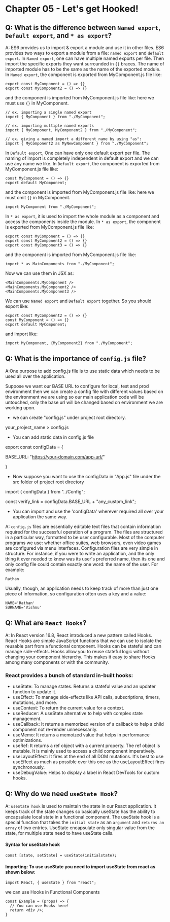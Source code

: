 # Chapter 05 - Let's get Hooked!

## Q: What is the difference between `Named export`, `Default export`, and `* as export`?

A: ES6 provides us to import & export a module and use it in other files. ES6 provides two ways to export a module from a file: `named export` and `default export`.
In `Named export`, one can have multiple named exports per file. Then import the specific exports they want surrounded in `{}` braces. The name of imported module has to be the same as the name of the exported module.
In `Named export`, the component is exported from MyComponent.js file like:

```
export const MyComponent = () => {}
export const MyComponent2 = () => {}
```

and the component is imported from MyComponent.js file like: here we must use `{}` in MyComponent.

```
// ex. importing a single named export
import { MyComponent } from "./MyComponent";

// ex. importing multiple named exports
import { MyComponent, MyComponent2 } from "./MyComponent";

// ex. giving a named import a different name by using "as":
import { MyComponent2 as MyNewComponent } from "./MyComponent";
```

In `Default export`, One can have only one default export per file. The naming of import is completely independent in default export and we can use any name we like.
In `Default export`, the component is exported from MyComponent.js file like:

```
const MyComponent = () => {}
export default MyComponent;
```

and the component is imported from MyComponent.js file like: here we must omit `{}` in MyComponent.

```
import MyComponent from "./MyComponent";
```

In `* as export`, it is used to import the whole module as a component and access the components inside the module.
In `* as export`, the component is exported from MyComponent.js file like:

```
export const MyComponent = () => {}
export const MyComponent2 = () => {}
export const MyComponent3 = () => {}
```

and the component is imported from MyComponent.js file like:

```
import * as MainComponents from "./MyComponent";
```

Now we can use them in JSX as:

```
<MainComponents.MyComponent />
<MainComponents.MyComponent2 />
<MainComponents.MyComponent3 />
```

We can use `Named export` and `Default export` together. So you should export like:

```
export const MyComponent2 = () => {}
const MyComponent = () => {}
export default MyComponent;
```

and import like:

```
import MyComponent, {MyComponent2} from "./MyComponent";
```

## Q: What is the importance of `config.js` file?

A:One purpose to add config.js file is to use static data which needs to be used all over the application.

Suppose we want our BASE URL to configure for local, test and prod environment then we can create a config file with different values based on the environment we are using so our main application code will be untouched, only the base url will be changed based on environment we are working upon.

- we can create "config.js" under project root directory.

your_project_name > config.js

- You can add static data in config.js file

export const configData = {

BASE_URL: "https://your-domain.com/app-url/"

}

- Now suppose you want to use the configData in "App.js" file under the src folder of project root directory

import { configData } from "../Config";

const verify_link = configData.BASE_URL + "any_custom_link";

- You can import and use the 'configData' wherever required all over your application the same way.

A: `config.js` files are essentially editable text files that contain information required for the successful operation of a program. The files are structured in a particular way, formatted to be user configurable.
Most of the computer programs we use: whether office suites, web browsers, even video games are configured via menu interfaces.
Configuration files are very simple in structure. For instance, if you were to write an application, and the only thing it ever needed to know was its user's preferred name, then its one and only config file could contain exactly one word: the name of the user. For example:

```
Rathan
```

Usually, though, an application needs to keep track of more than just one piece of information, so configuration often uses a key and a value:

```
NAME='Rathan'
SURNAME='Vishnu'
```

## Q: What are `React Hooks`?

A: In React version 16.8, React introduced a new pattern called Hooks. React Hooks are simple JavaScript functions that we can use to isolate the reusable part from a functional component. Hooks can be stateful and can manage side-effects.
Hooks allow you to reuse stateful logic without changing your component hierarchy. This makes it easy to share Hooks among many components or with the community.

### React provides a bunch of standard in-built hooks:

- useState: To manage states. Returns a stateful value and an updater function to update it.
- useEffect: To manage side-effects like API calls, subscriptions, timers, mutations, and more.
- useContext: To return the current value for a context.
- useReducer: A useState alternative to help with complex state management.
- useCallback: It returns a memorized version of a callback to help a child component not re-render unnecessarily.
- useMemo: It returns a memoized value that helps in performance optimizations.
- useRef: It returns a ref object with a current property. The ref object is mutable. It is mainly used to access a child component imperatively.
- useLayoutEffect: It fires at the end of all DOM mutations. It's best to use useEffect as much as possible over this one as the useLayoutEffect fires synchronously.
- useDebugValue: Helps to display a label in React DevTools for custom hooks.

## Q: Why do we need `useState Hook`?

A: `useState hook` is used to maintain the state in our React application. It keeps track of the state changes so basically useState has the ability to encapsulate local state in a functional component.
The useState hook is a special function that takes the `initial state` as an `argument` and `returns an array` of two entries. UseState encapsulate only singular value from the state, for multiple state need to have useState calls.

#### Syntax for useState hook

```
const [state, setState] = useState(initialstate);
```

#### Importing: To use useState you need to import useState from react as shown below:

```
import React, { useState } from "react";
```

we can use Hooks in Functional Components

```
const Example = (props) => {
  // You can use Hooks here!
  return <div />;
}
```

